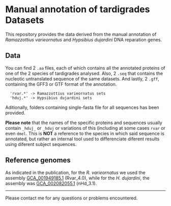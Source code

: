 # Manual annotation of tardigrades Datasets


This repository provides the data derived from the manual annotation of *Ramazzottius varieornatus* and *Hypsibius dujardini* DNA reparation genes.

## Data

You can find 2 `.aa` files, each of which contains all the annotated proteins of one of the 2 species of tardigrades analysed. Also, 2 `.seq` that contains the nucleotic untranslated sequence of the same datasets. And lastly, 2 `.gff`, containing the GFF3 or GTF format of the annotation.

```
  'rvar.*' -> Ramazzottius varieornatus sets
  'hduj.*' -> Hypsibius dujardini sets
```

Aditionally, folders containing single-fasta file for all sequences has been provided.

**Please note** that the names of the specific proteins and sequences usually contain `_hduj_` or `_hduj` or variations of this (including at some cases `rvar` or even `dmel`. This is **NOT** a reference to the species in which said sequence is annotated, but rather an internal tool used to differenciate diferent results using diferent subject sequences. 

## Reference genomes

As indicated in the publication, for the *R. varieornatus* we used the assembly [GCA_001949185.1](https://www.ncbi.nlm.nih.gov/assembly/GCA_001949185.1/) (Rvar_4.0), while for the *H. dujardini*, the assembly was [GCA_002082055.1](https://www.ncbi.nlm.nih.gov/assembly/GCA_002082055.1/) (nHd_3.1).

---

Please contact me for any questions or problems encountered.

